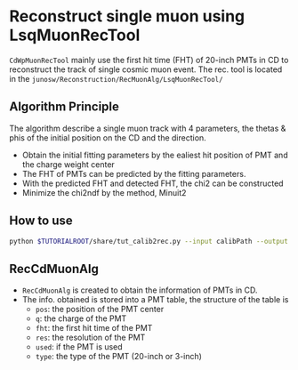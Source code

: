# Reconstruct single muon using LsqMuonRecTool
`CdWpMuonRecTool` mainly use the first hit time (FHT) of 20-inch PMTs in CD to reconstruct the track of single cosmic muon event. The rec. tool is located in the `junosw/Reconstruction/RecMuonAlg/LsqMuonRecTool/`

## Algorithm Principle
The algorithm describe a single muon track with 4 parameters, the thetas & phis of the initial position on the CD and the direction.
- Obtain the initial fitting parameters by the ealiest hit position of PMT and the charge weight center
- The FHT of PMTs can be predicted by the fitting parameters.
- With the predicted FHT and detected FHT, the chi2 can be constructed
- Minimize the chi2ndf by the method, Minuit2

## How to use
```bash
python $TUTORIALROOT/share/tut_calib2rec.py --input calibPath --output recPath --method track
```

## RecCdMuonAlg
- `RecCdMuonAlg` is created to obtain the information of PMTs in CD.
- The info. obtained is stored into a PMT table, the structure of the table is
	* `pos`: the position of the PMT center
	* `q`: the charge of the PMT
	* `fht`: the first hit time of the PMT
	* `res`: the resolution of the PMT
	* `used`: if the PMT is used
	* `type`: the type of the PMT (20-inch or 3-inch)
